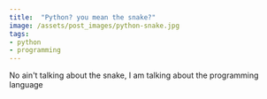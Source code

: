 ```yaml
---
title:  "Python? you mean the snake?"
image: /assets/post_images/python-snake.jpg
tags:
- python
- programming
---
```

No ain't talking about the snake, I am talking about the programming language

